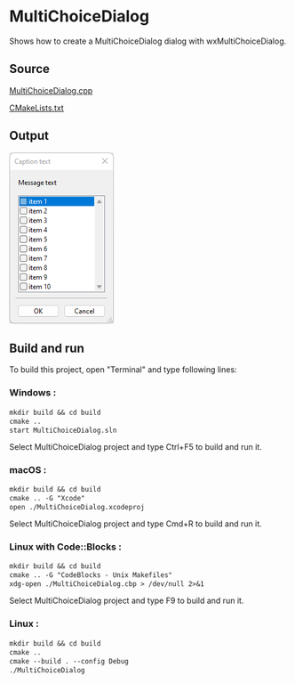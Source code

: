 # MultiChoiceDialog

Shows how to create a MultiChoiceDialog dialog with wxMultiChoiceDialog.

## Source

[MultiChoiceDialog.cpp](MultiChoiceDialog.cpp)

[CMakeLists.txt](CMakeLists.txt)

## Output

![output](../../../docs/Pictures/MultiChoiceDialog.png)

## Build and run

To build this project, open "Terminal" and type following lines:

### Windows :

``` shell
mkdir build && cd build
cmake .. 
start MultiChoiceDialog.sln
```

Select MultiChoiceDialog project and type Ctrl+F5 to build and run it.

### macOS :

``` shell
mkdir build && cd build
cmake .. -G "Xcode"
open ./MultiChoiceDialog.xcodeproj
```

Select MultiChoiceDialog project and type Cmd+R to build and run it.

### Linux with Code::Blocks :

``` shell
mkdir build && cd build
cmake .. -G "CodeBlocks - Unix Makefiles"
xdg-open ./MultiChoiceDialog.cbp > /dev/null 2>&1
```

Select MultiChoiceDialog project and type F9 to build and run it.

### Linux :

``` shell
mkdir build && cd build
cmake .. 
cmake --build . --config Debug
./MultiChoiceDialog
```
